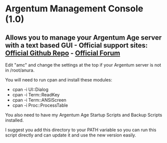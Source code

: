 # Argentum Management Console (1.0)
Allows you to manage your Argentum Age server with a text based GUI - 
Official support sites: [Official Github Repo](https://github.com/fstltna/ArgentumManagementConsole) - [Official Forum](https://argentumage.gameplayer.club/index.php/forum/argentum-age-utilities)
---
Edit "amc" and change the settings at the top if your Argentum server is not in /root/anura.

You will need to run cpan and install these modules:

- cpan -i UI::Dialog
- cpan -i Term::ReadKey
- cpan -i Term::ANSIScreen
- cpan -i Proc::ProcessTable

You also need to have my Argentum Age Startup Scripts and Backup Scripts installed.

I suggest you add this directory to your PATH variable so you can run this script directly and can update it and use the new version easily.

